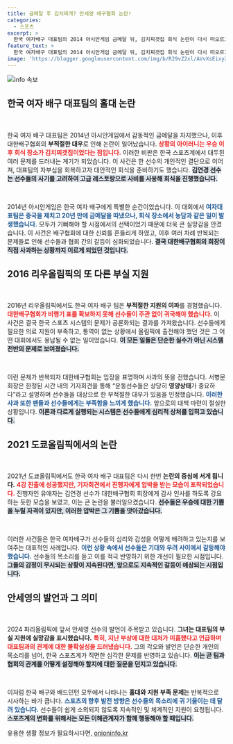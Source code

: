 ```yaml
---
title: 금메달 후 김치찌개? 안세영 배구협회 논란!
categories:
  - 스포츠
excerpt: >
  한국 여자배구 대표팀의 2014 아시안게임 금메달 뒤, 김치찌갯집 회식 논란이 다시 떠오르고 있다. 최근 안세영이 대한배드민턴협회와의 갈등을 언급하며, 이 사건과 비교되는 지원 부족 문제를 촉발시키고 있다.
feature_text: >
  한국 여자배구 대표팀의 2014 아시안게임 금메달 뒤, 김치찌갯집 회식 논란이 다시 떠오르고 있다. 최근 안세영이 대한배드민턴협회와의 갈등을 언급하며, 이 사건과 비교되는 지원 부족 문제를 촉발시키고 있다.
image: 'https://blogger.googleusercontent.com/img/b/R29vZ2xl/AVvXsEixyZcFfHzMRdzZMjFBmAUKJYCLCGyLL1o632UiGVXcaFdKo_bkvkuCioo0uUKlGfBVcT3P84aROyZIXSBEx3Aw5nCQ3pTgDom1WDC4m8eifvWiAmWEEVb4x6G_l8C0QH225ldMjyaFvpxGEBGNO37VmDTDMHGhJPq73UglMfDca1-0aw/s1600/blogspot.png'
---
```


<p><img src="https://blogger.googleusercontent.com/img/b/R29vZ2xl/AVvXsEixyZcFfHzMRdzZMjFBmAUKJYCLCGyLL1o632UiGVXcaFdKo_bkvkuCioo0uUKlGfBVcT3P84aROyZIXSBEx3Aw5nCQ3pTgDom1WDC4m8eifvWiAmWEEVb4x6G_l8C0QH225ldMjyaFvpxGEBGNO37VmDTDMHGhJPq73UglMfDca1-0aw/s1600/blogspot.png" alt="info 속보" /></p>

<h2 data-ke-size="size26">한국 여자 배구 대표팀의 홀대 논란</h2>

<p data-ke-size="size16">&nbsp;</p>

<p>한국 여자 배구 대표팀은 2014년 아시안게임에서 감동적인 금메달을 차지했으나, 이후 대한배구협회의 <b>부적절한 대우</b>로 인해 논란이 일어났습니다. <b><span style="color: #ee2323;">상황의 아이러니는 우승 이후 회식 장소가 김치찌갯집이었다는 점입니다.</span></b> 이러한 비판은 한국 스포츠계에서 대두된 여러 문제를 드러내는 계기가 되었습니다. 이 사건은 한 선수의 개인적인 결단으로 이어져, 대표팀의 자부심을 회복하고자 대안적인 회식을 준비하기도 했습니다. <b><span style="background-color: #21538527;">김연경 선수는 선수들의 사기를 고려하여 고급 레스토랑으로 사비를 사용해 회식을 진행했습니다.</span></b>  </p>

<p data-ke-size="size16">&nbsp;</p>

<p>2014년 아시안게임은 한국 여자 배구에게 특별한 순간이었습니다. 이 대회에서 <b><span style="color: #1a5490;">여자대표팀은 중국을 제치고 20년 만에 금메달을 따냈으나, 회식 장소에서 농담과 같은 일이 발생했습니다.</span></b> 모두가 기뻐해야 할 시점에서의 선택이었기 때문에 더욱 큰 실망감을 안겼습니다. 이 사건은 배구협회에 대한 신뢰를 흔들리게 하였고, 이후 여러 차례 반복되는 문제들로 인해 선수들과 협회 간의 갈등이 심화되었습니다. <b><span style="background-color: #21538527;">결국 대한배구협회의 회장이 직접 사과하는 상황까지 이르게 되었던 것입니다.</span></b>  </p>

<h2 data-ke-size="size26">2016 리우올림픽의 또 다른 부실 지원</h2>

<p data-ke-size="size16">&nbsp;</p>

<p>2016년 리우올림픽에서도 한국 여자 배구 팀은 <b>부적절한 지원의 여파</b>를 경험했습니다. <b><span style="color: #ee2323;">대한배구협회가 비행기 표를 확보하지 못해 선수들이 주관 없이 귀국해야 했습니다.</span></b> 이 사건은 결국 한국 스포츠 시스템의 문제가 공론화되는 결과를 가져왔습니다. 선수들에게 필요한 의료 지원이 부족하고, 통역이 없는 상황에서 올림픽에 출전해야 했던 것은 그 어떤 대회에서도 용납될 수 없는 일이었습니다. <b><span style="background-color: #21538527;">이 모든 일들은 단순한 실수가 아닌 시스템 전반의 문제로 보여졌습니다.</span></b></p>

<p data-ke-size="size16">&nbsp;</p>

<p>이런 문제가 반복되자 대한배구협회는 입장을 표명하며 사과의 뜻을 전했습니다. 서병문 회장은 한정된 시간 내의 기자회견을 통해 “운동선수들은 상당히 <b>영양상태</b>가 중요하다”라고 설명하며 선수들을 대상으로 한 부적절한 대우가 있음을 인정했습니다. <b><span style="color: #1a5490;">이러한 사과 또한 팬들과 선수들에게는 부족함을 느끼게 했습니다.</span></b> 앞으로의 대책 마련이 절실한 상황입니다. <b><span style="background-color: #21538527;">이론과 다르게 실행되는 시스템은 선수들에게 심리적 상처를 입히고 있습니다.</span></b>  </p>

<h2 data-ke-size="size26">2021 도쿄올림픽에서의 논란</h2>

<p data-ke-size="size16">&nbsp;</p>

<p>2021년 도쿄올림픽에서도 한국 여자 배구 대표팀은 다시 한번 <b>논란의 중심에 서게 됩니다.</b> <b><span style="color: #ee2323;">4강 진출에 성공했지만, 기자회견에서 진행자에게 압박을 받는 모습이 포착되었습니다.</span></b> 진행자인 유애자는 김연경 선수가 대한배구협회 회장에게 감사 인사를 하도록 강요하는 듯한 모습을 보였고, 이는 큰 논란을 불러일으켰습니다. <b><span style="background-color: #21538527;">선수들은 우승에 대한 기쁨을 누릴 자격이 있지만, 이러한 압박은 그 기쁨을 앗아갔습니다.</span></b></p>

<p data-ke-size="size16">&nbsp;</p>

<p>이러한 사건들은 한국 여자배구가 선수들의 심리와 감성을 어떻게 배려하고 있는지를 보여주는 대표적인 사례입니다. <b><span style="color: #1a5490;">이런 상황 속에서 선수들은 기대와 우려 사이에서 갈등해야 했습니다.</span></b> 선수들의 목소리를 듣고 이를 적극 반영하기 위한 개선이 필요한 시점입니다. <b><span style="background-color: #21538527;">그들의 감정이 무시되는 상황이 지속된다면, 앞으로도 지속적인 갈등이 예상되는 시점입니다.</span></b> </p>

<h2 data-ke-size="size26">안세영의 발언과 그 의미</h2>

<p data-ke-size="size16">&nbsp;</p>

<p>2024 파리올림픽에 앞서 안세영 선수의 발언이 주목받고 있습니다. <b>그녀는 대표팀의 부실 지원에 실망감을 표시했습니다.</b> <b><span style="color: #ee2323;">특히, 지난 부상에 대한 대처가 미흡했다고 언급하며 대표팀과의 관계에 대한 불확실성을 드러냈습니다.</span></b> 그의 각오와 발언은 단순한 개인의 목소리를 넘어, 한국 스포츠계가 직면한 심각한 문제를 반영하고 있습니다. <b><span style="background-color: #21538527;">이는 곧 팀과 협회의 관계를 어떻게 설정해야 할지에 대한 질문을 던지고 있습니다.</span></b></p>

<p data-ke-size="size16">&nbsp;</p>

<p>이처럼 한국 배구와 배드민턴 모두에서 나타나는 <b>홀대와 지원 부족 문제는</b> 반복적으로 시사하는 바가 큽니다. <b><span style="color: #1a5490;">스포츠의 향후 발전 방향은 선수들의 목소리에 귀 기울이는 데 달려 있습니다.</span></b> 선수들이 쉽게 소외되지 않도록 지속적인 및 체계적인 지원이 요청됩니다. <b><span style="background-color: #21538527;">스포츠계의 변화를 위해서는 모든 이해관계자가 함께 행동해야 할 때입니다.</span></b></p>
유용한 생활 정보가 필요하시다면, <a href="https://onioninfo.kr" rel="dofollow">onioninfo.kr</a>



